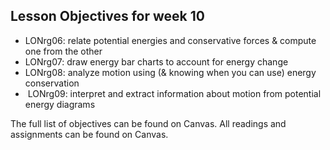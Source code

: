 ## Lesson Objectives for week 10

* LONrg06: relate potential energies and conservative forces & compute one from the other 
* LONrg07: draw energy bar charts to account for energy change 
* LONrg08: analyze motion using (& knowing when you can use) energy conservation 
*  LONrg09: interpret and extract information about motion from potential energy diagrams

The full list of objectives can be found on Canvas. All readings and assignments can be found on Canvas.




